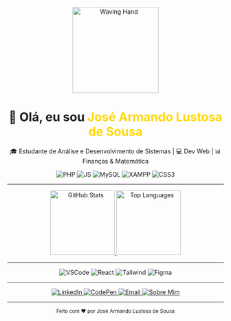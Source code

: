 <!-- 🌟 ================== HEADER ================== 🌟 -->
<div align="center">
  <img src="https://media.giphy.com/media/26ufdipQqU2lhNA4g/giphy.gif" width="200px" alt="Waving Hand" />
  <h1>👋 Olá, eu sou <span style="color:#FFD700">José Armando Lustosa de Sousa</span></h1>
  <p>🎓 Estudante de Análise e Desenvolvimento de Sistemas | 💻 Dev Web | 📊 Finanças & Matemática</p>
  
  <!-- Badges -->
  <p>
    <img src="https://img.shields.io/badge/💡-PHP-blue?logo=php&logoColor=white" alt="PHP">
    <img src="https://img.shields.io/badge/⚛️-JavaScript-yellow?logo=javascript&logoColor=black" alt="JS">
    <img src="https://img.shields.io/badge/🐬-MySQL-#004C8C?logo=mysql&logoColor=white" alt="MySQL">
    <img src="https://img.shields.io/badge/📦-XAMPP-orange?logo=xampp&logoColor=white" alt="XAMPP">
    <img src="https://img.shields.io/badge/🎨-CSS3-blue?logo=css3&logoColor=white" alt="CSS3">
  </p>
</div>

---

<!-- 📊 ================== GITHUB STATS ================== 📊 -->
<div align="center">
  <a href="https://github.com/armandolustosa">
    <img height="150" src="https://github-readme-stats.vercel.app/api?username=armandolustosa&show_icons=true&theme=vision-friendly-dark&count_private=true" alt="GitHub Stats"/>
  </a>
  <a href="https://github.com/armandolustosa">
    <img height="150" src="https://github-readme-stats.vercel.app/api/top-langs/?username=armandolustosa&layout=compact&theme=vision-friendly-dark" alt="Top Languages"/>
  </a>
</div>

---

<!-- 🛠️ ================== TOOLBOX ================== 🛠️ -->
<div align="center">
  <img src="https://img.shields.io/badge/Editor-VS%20Code-blue?logo=visual%20studio%20code&logoColor=white" alt="VSCode" />
  <img src="https://img.shields.io/badge/Framework-React-blue?logo=react&logoColor=white" alt="React" />
  <img src="https://img.shields.io/badge/Library-Tailwind%20CSS-06B6D4?logo=tailwindcss&logoColor=white" alt="Tailwind" />
  <img src="https://img.shields.io/badge/Design-Figma-black?logo=figma&logoColor=pink" alt="Figma" />
</div>

---

<!-- 🔗 ================== CONNECT ================== 🔗 -->
<div align="center">
  <a href="https://www.linkedin.com/in/jos%C3%A9-armando-lustosa-de-sousa-a537472b8" target="_blank">
    <img src="https://img.shields.io/badge/LinkedIn-0077B5?logo=linkedin&logoColor=white" alt="LinkedIn" />
  </a>
  <a href="https://codepen.io/armandolustosa" target="_blank">
    <img src="https://img.shields.io/badge/CodePen-000000?logo=codepen&logoColor=white" alt="CodePen" />
  </a>
  <a href="mailto:seuemail@exemplo.com">
    <img src="https://img.shields.io/badge/Email-D14836?logo=gmail&logoColor=white" alt="Email" />
  </a>
  <a href="https://www.google.com/search?q=José+Armando+Lustosa+de+Sousa" target="_blank">
    <img src="https://img.shields.io/badge/🔍+Sobre+Mim-000000?logo=google&logoColor=white" alt="Sobre Mim" />
  </a>
</div>

---

<div align="center">
  <sub>Feito com ❤️ por José Armando Lustosa de Sousa</sub>
</div>
